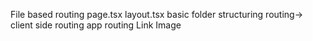 File based routing
page.tsx
layout.tsx
basic folder structuring
routing-> client side routing
app routing
Link
Image
